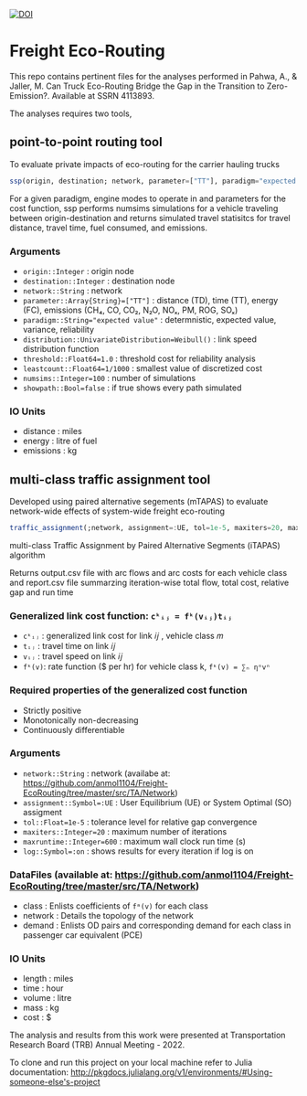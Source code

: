 [![DOI](https://zenodo.org/badge/DOI/10.5281/zenodo.5140095.svg)](https://doi.org/10.5281/zenodo.5140095)

# Freight Eco-Routing
This repo contains pertinent files for the analyses performed in Pahwa, A., & Jaller, M. Can Truck Eco-Routing Bridge the Gap in the Transition to Zero-Emission?. Available at SSRN 4113893.

The analyses requires two tools,
## point-to-point routing tool 

To evaluate private impacts of eco-routing for the carrier hauling trucks

```julia
ssp(origin, destination; network, parameter=["TT"], paradigm="expected value", distribution=Weibull(), threshold=1.0, leastcount=1/1000, numsims=100, showpath=false)
```

For a given paradigm, engine modes to operate in and parameters for the cost function, ssp performs numsims simulations for a vehicle traveling between origin-destination and returns simulated travel statisitcs for travel distance, travel time, fuel consumed, and emissions.

### Arguments
- `origin::Integer`                                 : origin node
- `destination::Integer`                            : destination node
- `network::String`                                 : network
- `parameter::Array{String}=["TT"]`                 : distance (TD), time (TT), energy (FC), emissions (CH₄, CO, CO₂, N₂O, NOₓ, PM, ROG, SOₓ)
- `paradigm::String="expected value"`               : determnistic, expected value, variance, reliability
- `distribution::UnivariateDistribution=Weibull()`  : link speed distribution function
- `threshold::Float64=1.0`                          : threshold cost for reliability analysis
- `leastcount::Float64=1/1000`                      : smallest value of discretized cost
- `numsims::Integer=100`                            : number of simulations
- `showpath::Bool=false`                            : if true shows every path simulated

### IO Units
- distance  : miles
- energy    : litre of fuel
- emissions : kg

## multi-class traffic assignment tool 

Developed using paired alternative segements (mTAPAS) to evaluate network-wide effects of system-wide freight eco-routing

```julia
traffic_assignment(;network, assignment=:UE, tol=1e-5, maxiters=20, maxruntime=600, log=:on)
```

multi-class Traffic Assignment by Paired Alternative Segments (iTAPAS) algorithm

Returns output.csv file with arc flows and arc costs for each vehicle class and report.csv file summarzing iteration-wise total flow, total cost, relative gap and run time
 
### Generalized link cost function: `cᵏᵢⱼ = fᵏ(vᵢⱼ)tᵢⱼ`
- `cᵏᵢⱼ` : generalized link cost for link 𝑖𝑗 , vehicle class 𝑚
- `tᵢⱼ`  : travel time on link 𝑖𝑗
- `vᵢⱼ`  : travel speed on link 𝑖𝑗
- `fᵏ(v)`: rate function (\$ per hr) for vehicle class k, `fᵏ(v) = ∑ₙ ηⁿvⁿ`

### Required properties of the generalized cost function
- Strictly positive
- Monotonically non-decreasing
- Continuously differentiable

### Arguments
- `network::String`             : network (availabe at: https://github.com/anmol1104/Freight-EcoRouting/tree/master/src/TA/Network)
- `assignment::Symbol=:UE`      : User Equilibrium (UE) or System Optimal (SO) assigment
- `tol::Float=1e-5`             : tolerance level for relative gap convergence
- `maxiters::Integer=20`        : maximum number of iterations
- `maxruntime::Integer=600`     : maximum wall clock run time (s)
- `log::Symbol=:on`             : shows results for every iteration if log is on

### DataFiles (available at: https://github.com/anmol1104/Freight-EcoRouting/tree/master/src/TA/Network)
- class   : Enlists coefficients of `fᵐ(v)` for each class
- network : Details the topology of the network
- demand  : Enlists OD pairs and corresponding demand for each class in passenger car equivalent (PCE)

### IO Units
- length  : miles
- time    : hour
- volume  : litre
- mass    : kg
- cost    : \$

The analysis and results from this work were presented at Transportation Research Board (TRB) Annual Meeting - 2022. 

To clone and run this project on your local machine refer to Julia documentation: http://pkgdocs.julialang.org/v1/environments/#Using-someone-else's-project 
